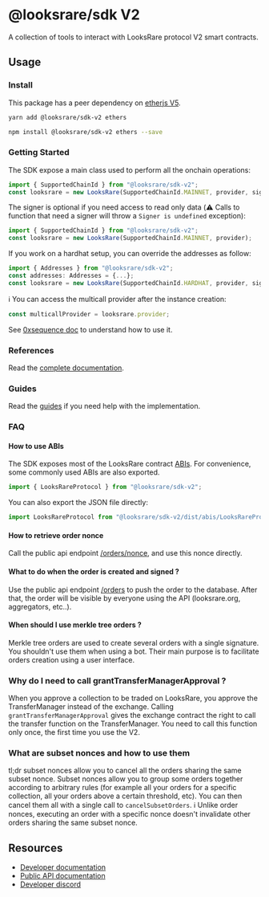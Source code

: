 # @looksrare/sdk V2

A collection of tools to interact with LooksRare protocol V2 smart contracts.

## Usage

### Install

This package has a peer dependency on [etherjs V5](https://docs.ethers.io/v5/).

```bash
yarn add @looksrare/sdk-v2 ethers
```

```bash
npm install @looksrare/sdk-v2 ethers --save
```

### Getting Started

The SDK expose a main class used to perform all the onchain operations:

```ts
import { SupportedChainId } from "@looksrare/sdk-v2";
const looksrare = new LooksRare(SupportedChainId.MAINNET, provider, signer);
```

The signer is optional if you need access to read only data (:warning: Calls to function that need a signer will throw a `Signer is undefined` exception):

```ts
import { SupportedChainId } from "@looksrare/sdk-v2";
const looksrare = new LooksRare(SupportedChainId.MAINNET, provider);
```

If you work on a hardhat setup, you can override the addresses as follow:

```ts
import { Addresses } from "@looksrare/sdk-v2";
const addresses: Addresses = {...};
const looksrare = new LooksRare(SupportedChainId.HARDHAT, provider, signer, addresses);
```

:information_source: You can access the multicall provider after the instance creation:

```ts
const multicallProvider = looksrare.provider;
```

See [0xsequence doc](https://github.com/0xsequence/sequence.js/tree/master/packages/multicall) to understand how to use it.

### References

Read the [complete documentation](./doc).

### Guides

Read the [guides](./guides) if you need help with the implementation.

### FAQ

#### How to use ABIs

The SDK exposes most of the LooksRare contract [ABIs](https://github.com/LooksRare/sdk-v2/tree/master/src/abis). For convenience, some commonly used ABIs are also exported.

```ts
import { LooksRareProtocol } from "@looksrare/sdk-v2";
```

You can also export the JSON file directly:

```js
import LooksRareProtocol from "@looksrare/sdk-v2/dist/abis/LooksRareProtocol.json";
```

#### How to retrieve order nonce

Call the public api endpoint [/orders/nonce](https://looksrare.dev/reference/getordernonce), and use this nonce directly.

#### What to do when the order is created and signed ?

Use the public api endpoint [/orders](https://looksrare.dev/reference/createorder) to push the order to the database. After that, the order will be visible by everyone using the API (looksrare.org, aggregators, etc..).

#### When should I use merkle tree orders ?

Merkle tree orders are used to create several orders with a single signature. You shouldn't use them when using a bot. Their main purpose is to facilitate orders creation using a user interface.

### Why do I need to call grantTransferManagerApproval ?

When you approve a collection to be traded on LooksRare, you approve the TransferManager instead of the exchange. Calling `grantTransferManagerApproval` gives the exchange contract the right to call the transfer function on the TransferManager. You need to call this function only once, the first time you use the V2.

### What are subset nonces and how to use them

tl;dr subset nonces allow you to cancel all the orders sharing the same subset nonce.
Subset nonces allow you to group some orders together according to arbitrary rules (for example all your orders for a specific collection, all your orders above a certain threshold, etc). You can then cancel them all with a single call to `cancelSubsetOrders`.
:information_source: Unlike order nonces, executing an order with a specific nonce doesn't invalidate other orders sharing the same subset nonce.

## Resources

- [Developer documentation](https://docs.looksrare.org/developers/welcome)
- [Public API documentation](https://looksrare.dev/reference/important-information)
- [Developer discord](https://discord.gg/jJA4qM5dXz)
